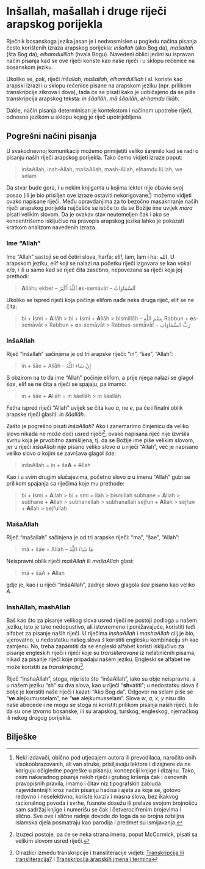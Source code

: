 # Inšallah, mašallah i druge riječi arapskog porijekla

Rječnik bosanskoga jezika jasan je i nedvosmislen u pogledu načina pisanja često korištenih izraza arapskog porijekla: *inšallah* (ako Bog da), *mašallah* (šta Bog da), *elhamdulillah* (hvala Bogu). Navedeni oblici jedini su ispravan način pisanja kad se ove riječi koriste kao naše riječi i u sklopu rečenice na bosanskom jeziku.

Ukoliko se, pak, riječi *inšallah*, *mašallah*, *elhamdulillah* i sl. koriste kao arapski izrazi i u sklopu rečenice pisane na arapskom jeziku (npr. prilikom transkripcije zikrova i dova), tada će se pisati kako je uobičajeno da se piše transkripcija arapskog teksta: *in šāallāh*, *mā šāallāh*, *el-hamdu lillāh*.

Dakle, način pisanja determinisan je kontekstom i načinom upotrebe riječi, odnosno jezikom u sklopu kojeg je riječ upotrijebljena.

## Pogrešni načini pisanja

U svakodnevnoj komunikaciji možemo primijetiti veliko šarenilo kad se radi o pisanju naših riječi arapskog porijekla. Tako ćemo vidjeti izraze poput: 

> inšaAllah, insh-Allah, mašaAllah, mash-Allah, elhamdu liLlah, we selam 

Da stvar bude gora, i u nekim knjigama u kojima lektor nije obavio svoj posao (ili je bio prisiljen ove izraze ostaviti nekorigovane[^1]) možemo vidjeti ovako napisane riječi. Među opravdanjima za to bezočno masakriranje naših riječi arapskog porijekla najčešće se ističe to da se Božije ime uvijek *mora* pisati velikim slovom. Da je ovakav stav neutemeljen čak i ako se koncentrišemo isključivo na pravopis arapskog jezika lahko je pokazati kratkom analizom navedenih izraza.

### Ime “Allah”

Ime “Allah” sastoji se od četiri slova, harfa: elif, lam, lam i ha: الله. U arapskom jeziku, elif koji se nalazi na početku riječi izgovara se kao vokal *e/a*, *i* ili *u* samo kad se riječ čita zasebno, nepovezana sa riječi koja joj prethodi:

> **A**llāhu ekber – اَللَّهُ أَكْبَرُ
> **e**s-semāvāt – اَلسَّمَاوَاتُ

Ukoliko se ispred riječi koja počinje elifom nađe neka druga riječ, elif se ne čita:

> bi + **i**smi + **A**llāh > bi + ~~**i**~~smi + ~~**A**~~llāh > bismillāh – بِسْمِ اللَّهِ
> Rabbun + **e**s-semāvāt > Rabbu~~n~~ + ~~**e**~~s-semāvāt > Rabbus-semāvāt – رَبُّ السَّمَاوَاتِ

### InšaAllah

Riječ “inšallah” sačinjena je od tri arapske riječi: “in”, “šae”, “Allah”:

> in + šāe + Allāh – إِنْ شَاءَ اللَّهُ

S obzirom na to da ime “Allah” počinje elifom, a prije njega nalazi se glagol *šae*, elif se ne čita a riječi se spajaju, pa imamo:

> in + šāe + ~~**A**~~llāh = in šāellāh > in šāallāh

Fetha ispred riječi “Allah” uvijek se čita kao *a*, ne *e*, pa će i finalni oblik arapske riječi glasiti: *in šāallāh*.

Zašto je pogrešno pisati *inšaAllah*? Ako i zanemarimo činjenicu da veliko slovo nikada ne može doći usred riječi[^2], ovako napisana riječ nije izvršila svrhu koja je prvobitno zamišljena, tj. da se Božije ime piše velikim slovom, jer u riječi *inšaAllah* nije pisano veliko slovo *a* u riječi “Allah”, već je napisano veliko slovo *a* kojim se završava glagol *šae*:

> inšaAllah = in + ša**A** + ~~A~~llah

Kao i u svim drugim slučajevima, početno slovo *a* u imenu “Allah” gubi se prilikom spajanja sa riječima koje mu prethode:

> bi + **i**smi + **A**llah > bi + smi + llah > bismillah
> subhane + **A**llah > subhane + ~~**A**~~llah > subhanellah > subhanallah
> sejfun + **A**llah > sejfu~~n~~ + ~~**A**~~llah > sejfullah

### MašaAllah

Riječ “mašallah” sačinjena je od tri arapske riječi: “ma”, “šae”, “Allah”:

> mā + šāe + Allāh – مَا شَاءَ اللَّهُ

Neispravni oblik riječi *mašAllah* ili *mašaAllah* glasi:

> mā + šāA + ~~**A**~~llah

gdje je, kao i u riječi “inšaAllah”, zadnje slovo glagola *šae* pisano kao veliko *A*.

### InshAllah, mashAllah

Baš kao što za pisanje velikog slova usred riječi ne postoji podloga u našem jeziku, isto je tako nedopustivo, ali istovremeno i ponižavajuće, koristiti tuđi alfabet za pisanje naših riječi. U riječima *inshaAllah* i *mashaAllah* cilj je bio, vjerovatno, u nedostatku našeg slova *š* koristiti englesku kombinaciju *sh* kao zamjenu. No, treba zapamtiti da se engleski alfabet koristi isključivo za pisanje engleskih riječi i riječi koje su *transliterovane* iz nelatiničnih pisama, nikad za pisanje riječi koje pripadaju našem jeziku. Engleski se alfabet ne može koristiti za *transkripciju*[^3]. 

Riječ “inshaAllah”, stoga, nije isto što “inšaAllah”, iako su obje neispravne, a u našem jeziku “sh” su dva slova, kao u riječi “**sh**vatiti”; u nedostatku slova *š* bolje je koristiti naše riječi i kazati “Ako Bog da”. Odgovor na selam piše se “**ve** alejkumusselam”, ne “**we** alejkumusselam”. Slova *w*, *q*, *x*, *y* nisu dio naše abecede i ne mogu se stoga ni koristiti prilikom pisanja naših riječi, bilo da su one izvorno bosanske, ili su arapskog, turskog, engleskog, njemačkog ili nekog drugog porijekla.

## Bilješke

[^1]: Neki izdavači, obično pod utjecajem autora ili prevodilaca, naročito onih visokoobrazovanih, ali van struke, prisiljavaju lektore i dizajnere da ne koriguju očigledne pogreške u pisanju, koncepciji knjige i dizajnu. Tako, osim nakaradnog pisanja nekih riječi i grubog kršenja čak i osnovnih pravopisnih pravila, imamo i čitav niz tipografskih zabluda najevidentnijih kroz način pisanju hadisa i ajeta za koje se, gotovo redovno i neselektivno, koriste kurziv i masna slova, bez ikakvog racionalnog povoda i svrhe, fusnote dosežu ili prelaze svojom brojnošću sam sadržaj knjige i numerišu se čak i četverocifrenim brojevima i slično. Sve ove i slične radnje dovode do toga da se brojna ozbiljna islamska djela posmatraju kao parodija i predmet su ismijavanja. 

[^2]: Izuzeci postoje, pa će se neka strana imena, poput McCormick, pisati sa velikim slovom usred riječi.

[^3]: O razlici između transkripcije i transliteracije vidjeti: [Transkripcija ili transliteracija?](https://dervist.gitbooks.io/biljeske-o-tipografiji-i-dizajnu/content/transkripcija.html) i [Transkripcija arapskih imena i termina](https://dervist.gitbooks.io/biljeske-o-tipografiji-i-dizajnu/content/transkripcija.html)
